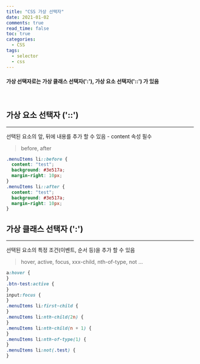 ```yaml
---
title: "CSS 가상 선택자"
date: 2021-01-02
comments: true
read_time: false
toc: true
categories:
  - CSS
tags:
  - selector
  - css
---
```


#### 가상 선택자로는 가상 클래스 선택자(':'), 가상 요소 선택자('::') 가 있음

<br/>

## 가상 요소 선택자 ('::')

<hr/>

선택된 요소의 앞, 뒤에 내용를 추가 할 수 있음 - content 속성 필수

> before, after

```css
.menuItems li::before {
  content: "test";
  background: #3e517a;
  margin-right: 10px;
}
.menuItems li::after {
  content: "test";
  background: #3e517a;
  margin-right: 10px;
}
```

## 가상 클래스 선택자 (':')

<hr/>

선택된 요소의 특정 조건(이벤트, 순서 등)을 추가 할 수 있음

> hover, active, focus, xxx-child, nth-of-type, not ...

```css
a:hover {
}
.btn-test:active {
}
input:focus {
}
.menuItems li:first-child {
}
.menuItems li:nth-child(2n) {
}
.menuItems li:nth-child(n + 1) {
}
.menuItems li:nth-of-type(1) {
}
.menuItems li:not(.test) {
}
```
